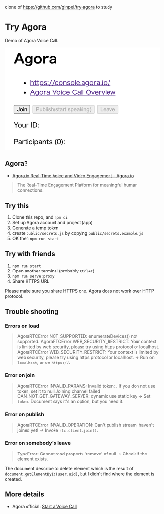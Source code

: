 clone of https://github.com/ginpei/try-agora
to study

# Try Agora

Demo of Agora Voice Call.

![screenshot](docs/screenshot.png)

## Agora?

- [Agora.io Real-Time Voice and Video Engagement - Agora.io](https://www.agora.io/en/)

> The Real-Time Engagement Platform for meaningful human connections.

## Try this

1. Clone this repo, and `npm ci`
2. Set up Agora account and project (app)
3. Generate a temp token
4. create `public/secrets.js` by copying `public/secrets.example.js`
5. OK then `npm run start`

## Try with friends

1. `npm run start`
2. Open another terminal (probably `Ctrl+T`)
3. `npm run serve:proxy`
4. Share HTTPS URL

Please make sure you share HTTPS one. Agora does not work over HTTP protocol.

## Trouble shooting

### Errors on load

> AgoraRTCError NOT_SUPPORTED: enumerateDevices() not supported.
> AgoraRTCError WEB_SECURITY_RESTRICT: Your context is limited by web security, please try using https protocol or localhost.
> AgoraRTCError WEB_SECURITY_RESTRICT: Your context is limited by web security, please try using https protocol or localhost.
> → Run on `localhost`, or on `https://`.

### Error on join

> AgoraRTCError INVALID_PARAMS: Invalid token: . If you don not use token, set it to null
> Joining channel failed
> CAN_NOT_GET_GATEWAY_SERVER: dynamic use static key
> → Set `token`. Document says it's an option, but you need it.

### Error on publish

> AgoraRTCError INVALID_OPERATION: Can't publish stream, haven't joined yet!
> → Invoke `rtc.client.join()`.

### Error on somebody's leave

> TypeError: Cannot read property 'remove' of null
> → Check if the element exists.

The document describe to delete element which is the result of `document.getElementById(user.uid)`, but I didn't find where the element is created.

## More details

- Agora official: [Start a Voice Call](https://docs.agora.io/en/Voice/start_call_audio_web_ng?platform=Web)
